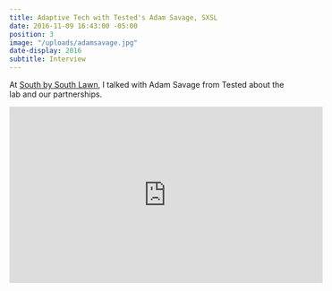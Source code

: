 ```yaml
---
title: Adaptive Tech with Tested's Adam Savage, SXSL
date: 2016-11-09 16:43:00 -05:00
position: 3
image: "/uploads/adamsavage.jpg"
date-display: 2016
subtitle: Interview
---
```


At [South by South Lawn](https://obamawhitehouse.archives.gov/the-press-office/2016/10/03/background-white-house-south-south-lawn-event), I talked with Adam Savage from Tested about the lab and our partnerships. 

<iframe width="560" height="315" src="https://www.youtube.com/embed/8buG9E37AKQ" frameborder="0" allowfullscreen></iframe>
